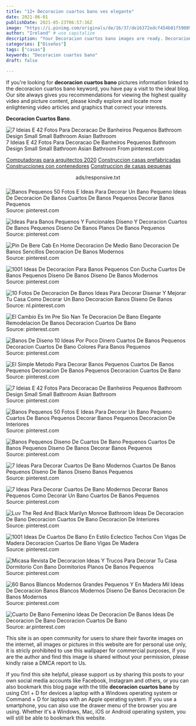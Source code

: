 ```yaml
---
title: "12+ Decoracion cuartos bano ves elegante"
date: 2021-06-01
publishDate: 2021-05-23T06:57:36Z
image: "https://i.pinimg.com/originals/de/16/37/de16372edcf454b01f59089707e9c856.jpg"
author: "Ireland" # use capitalize
description: "Your Decoracion cuartos bano images are ready. Decoracion cuartos bano are a topic that is being searched for and liked by netizens now. You can Download the Decoracion cuartos bano files here. Get all free vectors."
categories: ["Diseños"]
tags: ["casas"]
keywords: "Decoracion cuartos bano"
draft: false

---
```


If you're looking for **decoracion cuartos bano** pictures information linked to the decoracion cuartos bano keyword, you have pay a visit to the ideal  blog.  Our site always  gives you  recommendations  for viewing  the highest  quality video and picture  content, please kindly explore and locate more enlightening video articles and graphics  that correct your interests.

**Decoracion Cuartos Bano**. 

![7 Ideias E 42 Fotos Para Decoracao De Banheiros Pequenos Bathroom Design Small Small Bathroom Asian Bathroom](https://i.pinimg.com/originals/3a/a0/9c/3aa09c4f65b20d5ef66a600215a7c591.jpg "7 Ideias E 42 Fotos Para Decoracao De Banheiros Pequenos Bathroom Design Small Small Bathroom Asian Bathroom")
7 Ideias E 42 Fotos Para Decoracao De Banheiros Pequenos Bathroom Design Small Small Bathroom Asian Bathroom From pinterest.com

[Computadoras para arquitectos 2020](/computadoras-para-arquitectos-2020/)
[Construccion casas prefabricadas](/construccion-casas-prefabricadas/)
[Construcciones con contenedores](/construcciones-con-contenedores/)
[Construccion de casas pequenas](/construccion-de-casas-pequenas/)
<div class="d-block p-4">
<center><noscript><span>ads/responsive.txt</span></noscript></center>
</div>


### 

 


![Banos Pequenos 50 Fotos E Ideas Para Decorar Un Bano Pequeno Ideas De Decoracion De Banos Cuartos De Banos Pequenos Decorar Banos Pequenos](https://i.pinimg.com/originals/bc/28/86/bc2886b77335aa617c7e6519ba26b67c.jpg "Banos Pequenos 50 Fotos E Ideas Para Decorar Un Bano Pequeno Ideas De Decoracion De Banos Cuartos De Banos Pequenos Decorar Banos Pequenos")
Source: pinterest.com

 

![Ideas Para Banos Pequenos Y Funcionales Diseno Y Decoracion Cuartos De Banos Pequenos Diseno De Banos Planos De Banos Pequenos](https://i.pinimg.com/originals/25/06/d3/2506d320822c510a48a01012747f3657.jpg "Ideas Para Banos Pequenos Y Funcionales Diseno Y Decoracion Cuartos De Banos Pequenos Diseno De Banos Planos De Banos Pequenos")
Source: pinterest.com

 

![Pin De Bere Cab En Home Decoracion De Medio Bano Decoracion De Banos Sencillos Decoracion De Banos Modernos](https://i.pinimg.com/originals/97/f8/4d/97f84dd40b13f88563aa4d5ce183a21f.jpg "Pin De Bere Cab En Home Decoracion De Medio Bano Decoracion De Banos Sencillos Decoracion De Banos Modernos")
Source: pinterest.com

 

![1001 Ideas De Decoracion Para Banos Pequenos Con Ducha Cuartos De Banos Pequenos Diseno De Banos Diseno De Banos Modernos](https://i.pinimg.com/474x/65/14/3f/65143f83e63bac15283acf4390fc14c9.jpg "1001 Ideas De Decoracion Para Banos Pequenos Con Ducha Cuartos De Banos Pequenos Diseno De Banos Diseno De Banos Modernos")
Source: pinterest.com

 

![10 Fotos De Decoracion De Banos Ideas Para Decorar Disenar Y Mejorar Tu Casa Como Decorar Un Bano Decoracion Banos Diseno De Banos](https://i.pinimg.com/originals/f8/32/aa/f832aaf676cf17d077ebb7f406fc0b84.jpg "10 Fotos De Decoracion De Banos Ideas Para Decorar Disenar Y Mejorar Tu Casa Como Decorar Un Bano Decoracion Banos Diseno De Banos")
Source: nl.pinterest.com

 

![El Cambio Es Im Pre Sio Nan Te Decoracion De Bano Elegante Remodelacion De Banos Decoracion Cuartos De Bano](https://i.pinimg.com/originals/d7/b9/0c/d7b90c0e07cb16f674de0db7315c0b4c.jpg "El Cambio Es Im Pre Sio Nan Te Decoracion De Bano Elegante Remodelacion De Banos Decoracion Cuartos De Bano")
Source: pinterest.com

 

![Banos De Diseno 10 Ideas Por Poco Dinero Cuartos De Banos Pequenos Decoracion Cuartos De Bano Colores Para Banos Pequenos](https://i.pinimg.com/736x/11/e6/71/11e6716812c5d8242c0a410146afea84.jpg "Banos De Diseno 10 Ideas Por Poco Dinero Cuartos De Banos Pequenos Decoracion Cuartos De Bano Colores Para Banos Pequenos")
Source: pinterest.com

 

![El Simple Metodo Para Decorar Banos Pequenos Cuartos De Banos Pequenos Decoracion De Banos Pequenos Decoracion Cuartos De Bano](https://i.pinimg.com/originals/29/8e/60/298e60df96c998af51ec2ebc937289a2.jpg "El Simple Metodo Para Decorar Banos Pequenos Cuartos De Banos Pequenos Decoracion De Banos Pequenos Decoracion Cuartos De Bano")
Source: pinterest.com

 

![7 Ideias E 42 Fotos Para Decoracao De Banheiros Pequenos Bathroom Design Small Small Bathroom Asian Bathroom](https://i.pinimg.com/originals/3a/a0/9c/3aa09c4f65b20d5ef66a600215a7c591.jpg "7 Ideias E 42 Fotos Para Decoracao De Banheiros Pequenos Bathroom Design Small Small Bathroom Asian Bathroom")
Source: pinterest.com

 

![Banos Pequenos 50 Fotos E Ideas Para Decorar Un Bano Pequeno Cuartos De Banos Pequenos Decorar Banos Pequenos Decoracion De Interiores](https://i.pinimg.com/originals/b2/4d/d8/b24dd8fafd3eb18412b1ccb70576108f.jpg "Banos Pequenos 50 Fotos E Ideas Para Decorar Un Bano Pequeno Cuartos De Banos Pequenos Decorar Banos Pequenos Decoracion De Interiores")
Source: pinterest.com

 

![Banos Pequenos Diseno De Cuartos De Bano Pequenos Cuartos De Banos Pequenos Diseno De Banos Decorar Banos Pequenos](https://i.pinimg.com/originals/48/18/b2/4818b25933cfd3f820a62b6e5dd4ccf2.jpg "Banos Pequenos Diseno De Cuartos De Bano Pequenos Cuartos De Banos Pequenos Diseno De Banos Decorar Banos Pequenos")
Source: pinterest.com

 

![7 Ideas Para Decorar Cuartos De Bano Modernos Cuartos De Banos Pequenos Diseno De Banos Diseno Banos Pequenos](https://i.pinimg.com/originals/03/1d/6f/031d6f7e32994cb4202e67722cd3eeb0.jpg "7 Ideas Para Decorar Cuartos De Bano Modernos Cuartos De Banos Pequenos Diseno De Banos Diseno Banos Pequenos")
Source: pinterest.com

 

![7 Ideas Para Decorar Cuartos De Bano Modernos Decorar Banos Pequenos Como Decorar Un Bano Cuartos De Banos Pequenos](https://i.pinimg.com/originals/52/e0/b7/52e0b76f63bb1a4430f208174acc80d8.jpg "7 Ideas Para Decorar Cuartos De Bano Modernos Decorar Banos Pequenos Como Decorar Un Bano Cuartos De Banos Pequenos")
Source: pinterest.com

 

![Luv The Red And Black Marilyn Monroe Bathroom Ideas De Decoracion De Bano Decoracion Cuartos De Bano Decoracion De Interiores](https://i.pinimg.com/originals/05/a3/71/05a371632d2afd6f413cef3d66705b94.jpg "Luv The Red And Black Marilyn Monroe Bathroom Ideas De Decoracion De Bano Decoracion Cuartos De Bano Decoracion De Interiores")
Source: pinterest.com

 

![1001 Ideas De Cuartos De Bano En Estilo Eclectico Techos Con Vigas De Madera Decoracion Cuartos De Bano Vigas De Madera](https://i.pinimg.com/736x/d9/dc/40/d9dc409b5c205ca3924361dfa5a01e42.jpg "1001 Ideas De Cuartos De Bano En Estilo Eclectico Techos Con Vigas De Madera Decoracion Cuartos De Bano Vigas De Madera")
Source: pinterest.com

 

![Micasa Revista De Decoracion Ideas Y Trucos Para Decorar Tu Casa Dormitorio Con Bano Dormitorios Planos De Banos Pequenos](https://i.pinimg.com/originals/03/ea/3d/03ea3de796405b0aa2bf1fe00a775f6e.jpg "Micasa Revista De Decoracion Ideas Y Trucos Para Decorar Tu Casa Dormitorio Con Bano Dormitorios Planos De Banos Pequenos")
Source: pinterest.com

 

![60 Banos Blancos Modernos Grandes Pequenos Y En Madera Mil Ideas De Decoracion Banos Blancos Modernos Diseno De Banos Decoracion De Banos Modernos](https://i.pinimg.com/originals/c3/28/35/c32835b6b6f20eb22671eb77115be13e.jpg "60 Banos Blancos Modernos Grandes Pequenos Y En Madera Mil Ideas De Decoracion Banos Blancos Modernos Diseno De Banos Decoracion De Banos Modernos")
Source: pinterest.com

 

![Cuarto De Bano Femenino Ideas De Decoracion De Banos Ideas De Decoracion De Bano Decoracion Cuartos De Bano](https://i.pinimg.com/originals/de/16/37/de16372edcf454b01f59089707e9c856.jpg "Cuarto De Bano Femenino Ideas De Decoracion De Banos Ideas De Decoracion De Bano Decoracion Cuartos De Bano")
Source: ar.pinterest.com

 

This site is an open community for users to share their favorite images on the internet, all images or pictures in this website are for personal use only, it is stricly prohibited to use this wallpaper for commercial purposes, if you are the author and find this image is shared without your permission, please kindly raise a DMCA report to Us.

If you find this site helpful, please support us by sharing this posts to your own social media accounts like Facebook, Instagram and others, or you can also bookmark this blog page with the title **decoracion cuartos bano** by using Ctrl + D for devices a laptop with a Windows operating system or Command + D for laptops with an Apple operating system. If you use a smartphone, you can also use the drawer menu of the browser you are using. Whether it's a Windows, Mac, iOS or Android operating system, you will still be able to bookmark this website.
